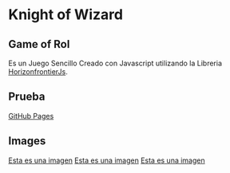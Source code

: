 # Knight of Wizard
## Game of Rol

Es un Juego Sencillo 
Creado con Javascript utilizando la Libreria [HorizonfrontierJs](https://www.npmjs.com/package/horizonfrontierjs).

## Prueba
[GitHub Pages](https://dunocgame.github.io/Knight-of-Wizard/)
## Images
[Esta es una imagen](game/Image/Portada/Portada.png)
[Esta es una imagen](game/Image/Portada/Select.png)
[Esta es una imagen](game/Image/Select-Players/GamePlay.png)
